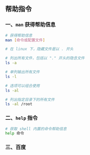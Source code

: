 ## 帮助指令

### 一、`man` 获得帮助信息 

```bash
# 获得帮助信息
man [命令或配置文件]

# 在 linux 下，隐藏文件是以 . 开头

# 列出所有文件，包括以 "." 开头的隐含文件
ls -a

# 单列输出所有文件
ls -l

# 选项可以组合使用
ls -al

# 列出指定目录下的所有文件
ls -al /root
```



### 二、`help` 指令

```bash
# 获取 shell 内置的命令帮助信息
help 命令
```



### 三、百度

